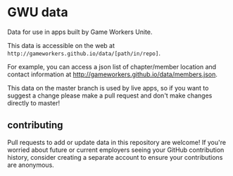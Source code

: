 # GWU data

Data for use in apps built by Game Workers Unite.

This data is accessible on the web at `http://gameworkers.github.io/data/[path/in/repo]`.

For example, you can access a json list of chapter/member location and contact information at http://gameworkers.github.io/data/members.json.

This data on the master branch is used by live apps, so if you want to suggest a change please make a pull request and don't make changes directly to master!

## contributing

Pull requests to add or update data in this repository are welcome! If you're worried about future or current employers seeing your GitHub contribution history, consider creating a separate account to ensure your contributions are anonymous.
